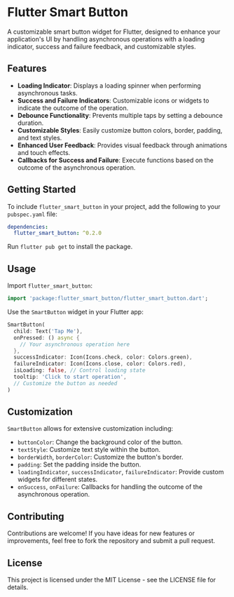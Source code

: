 
# Flutter Smart Button

A customizable smart button widget for Flutter, designed to enhance your application's UI by handling asynchronous operations with a loading indicator, success and failure feedback, and customizable styles.

## Features

- **Loading Indicator**: Displays a loading spinner when performing asynchronous tasks.
- **Success and Failure Indicators**: Customizable icons or widgets to indicate the outcome of the operation.
- **Debounce Functionality**: Prevents multiple taps by setting a debounce duration.
- **Customizable Styles**: Easily customize button colors, border, padding, and text styles.
- **Enhanced User Feedback**: Provides visual feedback through animations and touch effects.
- **Callbacks for Success and Failure**: Execute functions based on the outcome of the asynchronous operation.

## Getting Started

To include `flutter_smart_button` in your project, add the following to your `pubspec.yaml` file:

```yaml
dependencies:
  flutter_smart_button: ^0.2.0
```

Run `flutter pub get` to install the package.

## Usage

Import `flutter_smart_button`:

```dart
import 'package:flutter_smart_button/flutter_smart_button.dart';
```

Use the `SmartButton` widget in your Flutter app:

```dart
SmartButton(
  child: Text('Tap Me'),
  onPressed: () async {
    // Your asynchronous operation here
  },
  successIndicator: Icon(Icons.check, color: Colors.green),
  failureIndicator: Icon(Icons.close, color: Colors.red),
  isLoading: false, // Control loading state
  tooltip: 'Click to start operation',
  // Customize the button as needed
)
```

## Customization

`SmartButton` allows for extensive customization including:

- `buttonColor`: Change the background color of the button.
- `textStyle`: Customize text style within the button.
- `borderWidth`, `borderColor`: Customize the button's border.
- `padding`: Set the padding inside the button.
- `loadingIndicator`, `successIndicator`, `failureIndicator`: Provide custom widgets for different states.
- `onSuccess`, `onFailure`: Callbacks for handling the outcome of the asynchronous operation.

## Contributing

Contributions are welcome! If you have ideas for new features or improvements, feel free to fork the repository and submit a pull request.

## License

This project is licensed under the MIT License - see the LICENSE file for details.
